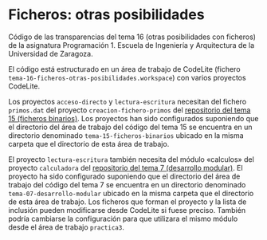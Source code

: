 # Ficheros: otras posibilidades

Código de las transparencias del tema 16 (otras posibilidades con ficheros) de la asignatura Programación 1. Escuela de Ingeniería y Arquitectura de la Universidad de Zaragoza.

El código está estructurado en un área de trabajo de CodeLite (fichero `tema-16-ficheros-otras-posibilidades.workspace`) con varios proyectos CodeLite.

Los proyectos `acceso-directo` y `lectura-escritura` necesitan del fichero `primos.dat` del proyecto `creacion-fichero-primos` del [repositorio del tema 15 (ficheros binarios)](https://github.com/prog1-eina/tema-15-ficheros-binarios). Los proyectos han sido configurados suponiendo que el directorio del área de trabajo del código del tema 15 se encuentra en un directorio denominado `tema-15-ficheros-binarios` ubicado en la misma carpeta que el directorio de esta área de trabajo.

El proyecto `lectura-escritura` también necesita del módulo «calculos» del proyecto `calculadora` del [repositorio del tema 7 (desarrollo modular)](https://github.com/prog1-eina/tema-07-desarrollo-modular). El proyecto ha sido configurado suponiendo que el directorio del área de trabajo del código del tema 7 se encuentra en un directorio denominado `tema-07-desarrollo-modular` ubicado en la misma carpeta que el directorio de esta área de trabajo. Los ficheros que forman el proyecto y la lista de inclusión pueden modificarse desde CodeLite si fuese preciso. También podría cambiarse la configuración para que utilizara el mismo módulo desde el área de trabajo `practica3`.